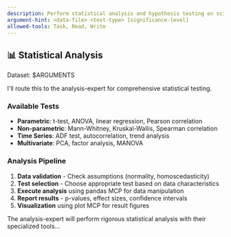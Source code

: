 ```yaml
---
description: Perform statistical analysis and hypothesis testing on scientific data
argument-hint: <data-file> <test-type> [significance-level]
allowed-tools: Task, Read, Write
---
```


## 📊 Statistical Analysis

Dataset: $ARGUMENTS

I'll route this to the analysis-expert for comprehensive statistical testing.

### Available Tests
- **Parametric**: t-test, ANOVA, linear regression, Pearson correlation
- **Non-parametric**: Mann-Whitney, Kruskal-Wallis, Spearman correlation
- **Time Series**: ADF test, autocorrelation, trend analysis
- **Multivariate**: PCA, factor analysis, MANOVA

### Analysis Pipeline
1. **Data validation** - Check assumptions (normality, homoscedasticity)
2. **Test selection** - Choose appropriate test based on data characteristics
3. **Execute analysis** using pandas MCP for data manipulation
4. **Report results** - p-values, effect sizes, confidence intervals
5. **Visualization** using plot MCP for result figures

The analysis-expert will perform rigorous statistical analysis with their specialized tools...
